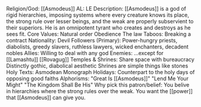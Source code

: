 Religion/God: [[Asmodeus]]
AL: LE
Description: [[Asmodeus]] is a god of rigid hierarchies, imposing systems where every creature knows its 
place, the strong rule over lesser beings, and the weak are properly subservient to their 
superiors. He is an omnipotent tyrant who creates and destroys as he sees fit.
Core Values: Natural order
Obedience
The law
Taboos: Breaking a
contract
Nationality: Devil
Followers (Primary): Power-hungry priests, diabolists, 
greedy slavers, ruthless lawyers, 
wicked enchanters, decadent nobles
Allies: Willing to deal 
with any god 
Enemies: ...except for
[[Lamashtu]]
[[Rovagug]]
Temples & Shrines: Share space with bureaucracy
Distinctly gothic, diabolical aesthetic
Shrines are simple things like stones
Holy Texts: Asmodean Monograph
Holidays: Counterpart to the holy days 
of opposing good faiths
Alphorisms: "Great Is [[Asmodeus]]"
"Lend Me Your Might"
"The Kingdom Shall Be His"
Why pick this patron/belief: You belive in hierarchies where the strong rules over the weak. 
You want the [[power]] that [[Asmodeus]] can give you.

